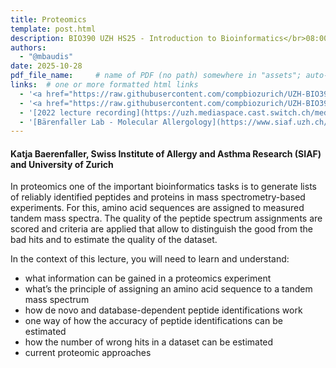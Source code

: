 ```yaml
---
title: Proteomics
template: post.html
description: BIO390 UZH HS25 - Introduction to Bioinformatics</br>08:00-09:45 @ UZH Irchel Y03-G-85
authors:
  - "@mbaudis"
date: 2025-10-28
pdf_file_name:     # name of PDF (no path) somewhere in "assets"; auto-linked
links:  # one or more formatted html links
  - '<a href="https://raw.githubusercontent.com/compbiozurich/UZH-BIO390/main/course-material/2024-10-29___Katja-Baerenfaller__Proteomics__UZH-BIO390-HS24-lecture-07.pdf">[2024 Lecture Slides]</a> (PDF download)'
  - '<a href="https://raw.githubusercontent.com/compbiozurich/UZH-BIO390/main/course-material/2024-10-29___Katja-Baerenfaller__Proteomics__UZH-BIO390-HS24-Proteomics-Glossary.pdf">[2024 Proteomics Glossary]</a> (PDF download)'
  - '[2022 lecture recording](https://uzh.mediaspace.cast.switch.ch/media/Introduction+to+Bioinformatics+-+Lecture+06A+Proteomics/0_3zbyerll)'
  - '[Bärenfaller Lab - Molecular Allergology](https://www.siaf.uzh.ch/molecular_allergology_katja.html)'
---
```


#### Katja Baerenfaller, Swiss Institute of Allergy and Asthma Research (SIAF) and University of Zurich

In proteomics one of the important bioinformatics tasks is to generate lists of reliably identified peptides and proteins in mass spectrometry-based experiments. For this, amino acid sequences are assigned to measured tandem mass spectra. The quality of the peptide spectrum assignments are scored and criteria are applied that allow to distinguish the good from the bad hits and to estimate the quality of the dataset.

<!--more-->

In the context of this lecture, you will need to learn and understand:  

* what information can be gained in a proteomics experiment
* what’s the principle of assigning an amino acid sequence to a tandem mass spectrum
* how de novo and database-dependent peptide identifications work
* one way of how the accuracy of peptide identifications can be estimated
* how the number of wrong hits in a dataset can be estimated
* current proteomic approaches
